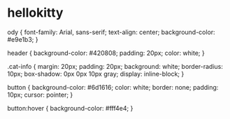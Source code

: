 # hellokitty
ody {
    font-family: Arial, sans-serif;
    text-align: center;
    background-color: #e9e1b3;
}

header {
    background-color: #420808;
    padding: 20px;
    color: white;
}

.cat-info {
    margin: 20px;
    padding: 20px;
    background: white;
    border-radius: 10px;
    box-shadow: 0px 0px 10px gray;
    display: inline-block;
}

button {
    background-color: #6d1616;
    color: white;
    border: none;
    padding: 10px;
    cursor: pointer;
}

button:hover {
    background-color: #fff4e4;
}
